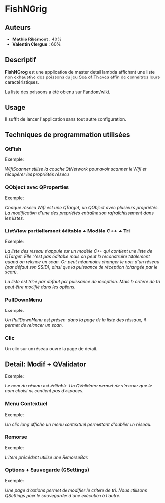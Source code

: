 # FishNGrig

## Auteurs

- **Mathis Ribémont** : 40%
- **Valentin Clergue** : 60%

## Descriptif

**FishNGrog** est une application de master detail lambda affichant une liste non exhaustive des poissons du jeu [Sea of Thieves](https://www.seaofthieves.com) affin de connaitres leurs caractéristiques.

La liste des poissons a été obtenu sur [Fandom/wiki](https://seaofthieves.fandom.com/wiki/Fish).

## Usage

Il suffit de lancer l'application sans tout autre configuration.

## Techniques de programmation utilisées

### QtFish

Exemple:

*WifiScanner utilise la couche QtNetwork pour avoir scanner le Wifi et récupérer les propriétés réseau*

### QObject avec QProperties

Exemple:

*Chaque réseau Wifi est une QTarget, un QObject avec plusieurs propriétés. La modification d'une des propriétés entraîne son rafraîchissement dans les listes.*

### ListView partiellement éditable + Modèle C++ + Tri

Exemple:

*La liste des réseau s'appuie sur un modèle C++ qui contient une liste de QTarget. Elle n'est pas éditable mais on peut la reconstruire totalement quand on relance un scan. On peut néanmoins changer le nom d'un réseau (par défaut son SSID), ainsi que la puissance de réception (changée par le scan).*

*La liste est triée par défaut par puissance de réception. Mais le critère de tri peut être modifié dans les options.*

### PullDownMenu

Exemple:

*Un PullDownMenu est présent dans la page de la liste des réseaux, il permet de relancer un scan.*

### Clic

Un clic sur un réseau ouvre la page de detail.

## Detail: Modif + QValidator

Exemple:

*Le nom du réseau est éditable. Un QValidator permet de s'assuer que le nom choisi ne contient pas d'espaces.*

### Menu Contextuel

Exemple:

*Un clic long affiche un menu contextuel permettant d'oublier un réseau.*

### Remorse

Exemple:

*L'item précédent utilise une RemorseBar.*

### Options + Sauvegarde (QSettings)

Exemple:

*Une page d'options permet de modifier le critère de tri. Nous utilisons QSettings pour le sauvegarder d'une exécution à l'autre.*